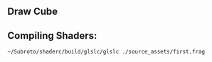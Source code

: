 ## Draw Cube

## Compiling Shaders:

```
~/Subroto/shaderc/build/glslc/glslc ./source_assets/first.frag
```
